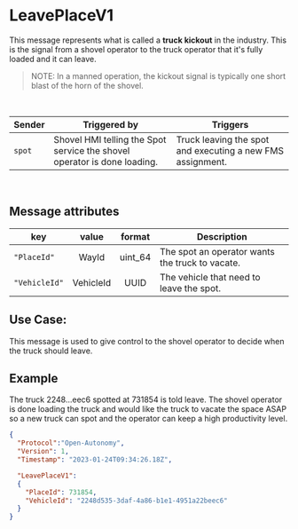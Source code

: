 # LeavePlaceV1
This message represents what is called a **truck kickout** in the industry.  This is the signal from a shovel operator to the truck operator that it's fully loaded and it can leave.  
> NOTE: In a manned operation, the kickout signal is typically one short blast of the horn of the shovel.

<br>

|Sender| Triggered by | Triggers|
|---|---|---|
| `spot` | Shovel HMI telling the Spot service the shovel operator is done loading. | Truck leaving the spot and executing a new FMS assignment. |

<br>

## Message attributes
|key |value |format | Description|
|---|:---:|:---:|---|
|`"PlaceId"`| WayId| uint_64| The spot an operator wants the truck to vacate.|
|`"VehicleId"`| VehicleId| UUID| The vehicle that need to leave the spot.|



## Use Case:
This message is used to give control to the shovel operator to decide when the truck should leave.

## Example
The truck 2248...eec6 spotted at 731854 is told leave.  The shovel operator is done loading the truck and would like the truck to vacate the space ASAP so a new truck can spot and the operator can keep a high productivity level.
```json
{
  "Protocol":"Open-Autonomy",
  "Version": 1,
  "Timestamp": "2023-01-24T09:34:26.18Z",

  "LeavePlaceV1":
  {
    "PlaceId": 731854,
    "VehicleId": "2248d535-3daf-4a86-b1e1-4951a22beec6"
  }
}
```
